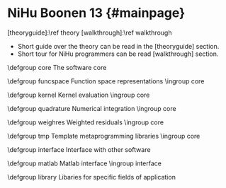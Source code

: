 NiHu Boonen 13 {#mainpage}
==============

[theoryguide]:\ref theory
[walkthrough]:\ref walkthrough

- Short guide over the theory can be read in the [theoryguide] section.
- Short tour for NiHu programmers can be read [walkthrough] section.

\defgroup core The software core

\defgroup funcspace Function space representations
\ingroup core

\defgroup kernel Kernel evaluation
\ingroup core

\defgroup quadrature Numerical integration
\ingroup core

\defgroup weighres Weighted residuals
\ingroup core

\defgroup tmp Template metaprogramming libraries
\ingroup core

\defgroup interface Interface with other software

\defgroup matlab Matlab interface
\ingroup interface

\defgroup library Libaries for specific fields of application

